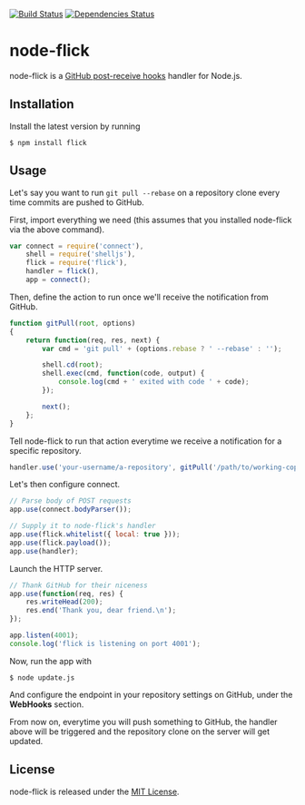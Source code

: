 [![Build Status](https://secure.travis-ci.org/romac/node-flick.png?branch=master)](https://travis-ci.org/romac/node-flick)
[![Dependencies Status](https://david-dm.org/romac/node-flick.png)](https://david-dm.org/romac/node-flick)
# node-flick

node-flick is a [GitHub post-receive hooks](https://help.github.com/articles/post-receive-hooks) handler for Node.js.

## Installation

Install the latest version by running

    $ npm install flick

## Usage

Let's say you want to run `git pull --rebase` on a repository clone every time commits are pushed to GitHub.

First, import everything we need (this assumes that you installed node-flick via the above command).

```js
var connect = require('connect'),
    shell = require('shelljs'),
    flick = require('flick'),
    handler = flick(),
    app = connect();
```

Then, define the action to run once we'll receive the notification from GitHub.

```js
function gitPull(root, options)
{
    return function(req, res, next) {
        var cmd = 'git pull' + (options.rebase ? ' --rebase' : '');

        shell.cd(root);
        shell.exec(cmd, function(code, output) {
            console.log(cmd + ' exited with code ' + code);
        });

        next();
    };
}
```

Tell node-flick to run that action everytime we receive a notification for a specific repository.

```js
handler.use('your-username/a-repository', gitPull('/path/to/working-copy', { rebase: true }));
```

Let's then configure connect.

```js
// Parse body of POST requests
app.use(connect.bodyParser());

// Supply it to node-flick's handler
app.use(flick.whitelist({ local: true }));
app.use(flick.payload());
app.use(handler);
```

Launch the HTTP server.

```js
// Thank GitHub for their niceness
app.use(function(req, res) {
    res.writeHead(200);
    res.end('Thank you, dear friend.\n');
});

app.listen(4001);
console.log('flick is listening on port 4001');
```

Now, run the app with

    $ node update.js

And configure the endpoint in your repository settings on GitHub, under the **WebHooks** section.

From now on, everytime you will push something to GitHub, the handler above will be triggered and the repository clone on the server will get updated.

## License

node-flick is released under the [MIT License](http://romac.mit-license.org).
